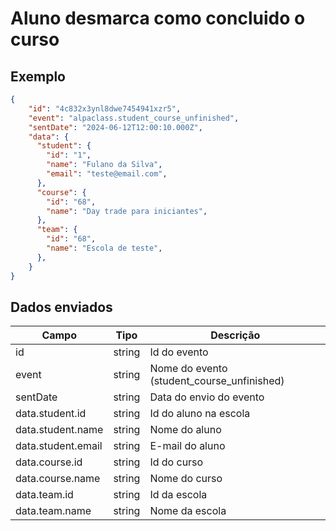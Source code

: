 # Aluno desmarca como concluido o curso
## Exemplo 
```json 
{ 
    "id": "4c832x3ynl8dwe7454941xzr5", 
    "event": "alpaclass.student_course_unfinished", 
    "sentDate": "2024-06-12T12:00:10.000Z", 
    "data": { 
      "student": { 
        "id": "1", 
        "name": "Fulano da Silva", 
        "email": "teste@email.com",
      },
      "course": { 
        "id": "68", 
        "name": "Day trade para iniciantes", 
      },
      "team": { 
        "id": "68", 
        "name": "Escola de teste", 
      },
    } 
} 
``` 

## Dados enviados 

| Campo                     | Tipo   | Descrição                                   | 
|---------------------------|--------|---------------------------------------------| 
| id                        | string | Id do evento                                | 
| event                     | string | Nome do evento (student_course_unfinished)  | 
| sentDate                  | string | Data do envio do evento                     |
| data.student.id           | string | Id do aluno na escola                       | 
| data.student.name         | string | Nome do aluno                               |
| data.student.email        | string | E-mail do aluno                             |
| data.course.id            | string | Id do curso                                 | 
| data.course.name          | string | Nome do curso                               | 
| data.team.id              | string | Id da escola                                | 
| data.team.name            | string | Nome da escola                              | 

